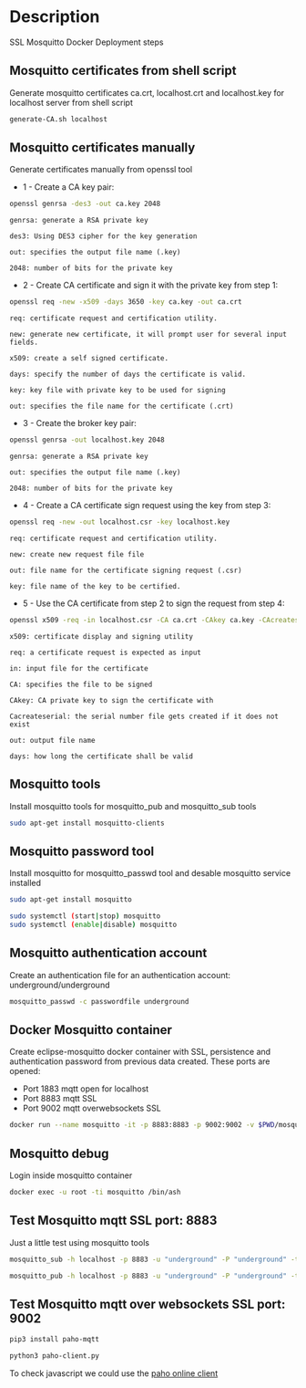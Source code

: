 # Description
SSL Mosquitto  Docker Deployment steps

## Mosquitto certificates from shell script
Generate mosquitto certificates ca.crt, localhost.crt and localhost.key for localhost server from shell script

```sh
generate-CA.sh localhost
```

## Mosquitto certificates manually
Generate certificates manually from openssl tool
- 1 - Create a CA key pair:
```sh
openssl genrsa -des3 -out ca.key 2048
```
	genrsa: generate a RSA private key

	des3: Using DES3 cipher for the key generation

	out: specifies the output file name (.key)

	2048: number of bits for the private key

- 2 - Create CA certificate and sign it with the private key from step 1:
```sh
openssl req -new -x509 -days 3650 -key ca.key -out ca.crt
```

	req: certificate request and certification utility.
	
	new: generate new certificate, it will prompt user for several input fields.
	
	x509: create a self signed certificate.
	
	days: specify the number of days the certificate is valid.
	
	key: key file with private key to be used for signing
	
	out: specifies the file name for the certificate (.crt)

- 3 - Create the broker key pair:
```sh
openssl genrsa -out localhost.key 2048
```

	genrsa: generate a RSA private key
	
	out: specifies the output file name (.key)
	
	2048: number of bits for the private key

- 4 - Create a CA certificate sign request using the key from step 3:
```sh
openssl req -new -out localhost.csr -key localhost.key
```

	req: certificate request and certification utility.
	
	new: create new request file file
	
	out: file name for the certificate signing request (.csr)
	
	key: file name of the key to be certified.

- 5 - Use the CA certificate from step 2 to sign the request from step 4:
```sh
openssl x509 -req -in localhost.csr -CA ca.crt -CAkey ca.key -CAcreateserial -out localhost.crt -days 3650
```

	x509: certificate display and signing utility
	
	req: a certificate request is expected as input
	
	in: input file for the certificate
	
	CA: specifies the file to be signed
	
	CAkey: CA private key to sign the certificate with
	
	Cacreateserial: the serial number file gets created if it does not exist
	
	out: output file name
	
	days: how long the certificate shall be valid

## Mosquitto tools
Install mosquitto tools for mosquitto_pub and mosquitto_sub tools
```sh
sudo apt-get install mosquitto-clients
```

## Mosquitto password tool
Install mosquitto for mosquitto_passwd tool and desable mosquitto service installed

```sh
sudo apt-get install mosquitto

sudo systemctl (start|stop) mosquitto
sudo systemctl (enable|disable) mosquitto
```

## Mosquitto authentication account
Create an authentication file for an authentication account: underground/underground

```sh
mosquitto_passwd -c passwordfile underground
```

## Docker Mosquitto container
Create eclipse-mosquitto docker container with SSL, persistence and authentication password from previous data created. These ports are opened:

- Port 1883 mqtt open for localhost
- Port 8883 mqtt SSL
- Port 9002 mqtt overwebsockets SSL

```sh
docker run --name mosquitto -it -p 8883:8883 -p 9002:9002 -v $PWD/mosquitto.conf:/mosquitto/config/mosquitto.conf -v $PWD/certs/ca.crt:/mosquitto/certs/ca.crt -v $PWD/certs/localhost.crt:/mosquitto/certs/localhost.crt -v $PWD/certs/localhost.key:/mosquitto/certs/localhost.key -v $PWD/password_file:/mosquitto/config/password_file eclipse-mosquitto
```

## Mosquitto debug
Login inside mosquitto container

```sh
docker exec -u root -ti mosquitto /bin/ash
```

## Test Mosquitto mqtt SSL port: 8883
Just a little test using mosquitto tools

```sh
mosquitto_sub -h localhost -p 8883 -u "underground" -P "underground" -t test -d --cafile certs/ca.crt --insecure

mosquitto_pub -h localhost -p 8883 -u "underground" -P "underground" -t test -m 'Hello SSL Mosquitto' -d --cafile certs/ca.crt --insecure
```

## Test Mosquitto mqtt over websockets SSL port: 9002
```sh
pip3 install paho-mqtt

python3 paho-client.py

```

To check javascript we could use the  [paho online client](https://www.eclipse.org/paho/clients/js/utility/)
